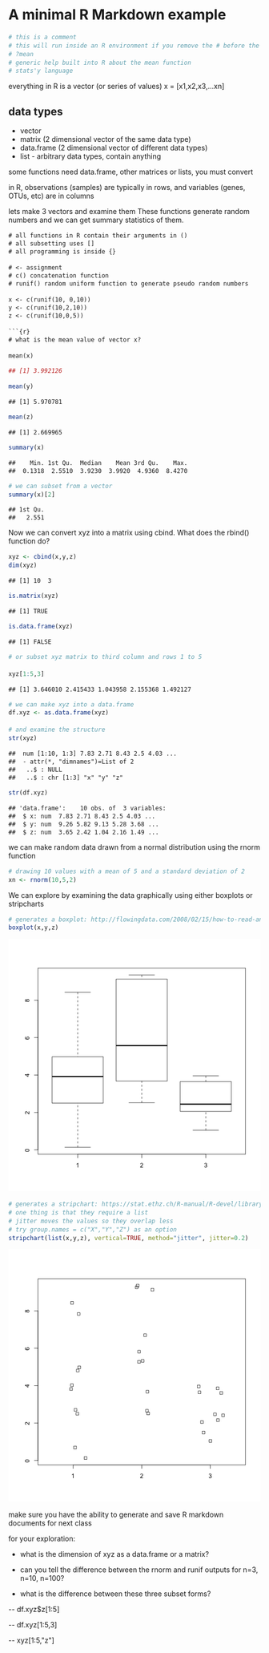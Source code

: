 # A minimal R Markdown example


```r
# this is a comment
# this will run inside an R environment if you remove the # before the ?
# ?mean
# generic help built into R about the mean function
# stats'y language
```
everything in R is a vector (or series of values)
x = [x1,x2,x3,...xn]

## data types
- vector
- matrix (2 dimensional vector of the same data type)
- data.frame (2 dimensional vector of different data types)
- list - arbitrary data types, contain anything

some functions need data.frame, other matrices or lists, you must convert

in R, observations (samples) are typically in rows, and variables (genes, OTUs, etc) are in columns

lets make 3 vectors and examine them
These functions generate random numbers and we can get summary statistics of them.


```{r, eval=TRUE}
# all functions in R contain their arguments in ()
# all subsetting uses []
# all programming is inside {}

# <- assignment
# c() concatenation function
# runif() random uniform function to generate pseudo random numbers

x <- c(runif(10, 0,10))
y <- c(runif(10,2,10))
z <- c(runif(10,0,5))

```{r}
# what is the mean value of vector x?

mean(x)
```

```r
## [1] 3.992126
```

```r
mean(y)
```

```
## [1] 5.970781
```

```r
mean(z)
```

```
## [1] 2.669965
```

```r
summary(x)
```

```
##    Min. 1st Qu.  Median    Mean 3rd Qu.    Max. 
##  0.1318  2.5510  3.9230  3.9920  4.9360  8.4270
```

```r
# we can subset from a vector
summary(x)[2]
```

```
## 1st Qu. 
##   2.551
```

Now we can convert xyz into a matrix using cbind. What does the rbind() function do?

```r
xyz <- cbind(x,y,z)
dim(xyz)
```

```
## [1] 10  3
```

```r
is.matrix(xyz)
```

```
## [1] TRUE
```

```r
is.data.frame(xyz)
```

```
## [1] FALSE
```

```r
# or subset xyz matrix to third column and rows 1 to 5

xyz[1:5,3]
```

```
## [1] 3.646010 2.415433 1.043958 2.155368 1.492127
```

```r
# we can make xyz into a data.frame
df.xyz <- as.data.frame(xyz)

# and examine the structure
str(xyz)
```

```
##  num [1:10, 1:3] 7.83 2.71 8.43 2.5 4.03 ...
##  - attr(*, "dimnames")=List of 2
##   ..$ : NULL
##   ..$ : chr [1:3] "x" "y" "z"
```

```r
str(df.xyz)
```

```
## 'data.frame':	10 obs. of  3 variables:
##  $ x: num  7.83 2.71 8.43 2.5 4.03 ...
##  $ y: num  9.26 5.82 9.13 5.28 3.68 ...
##  $ z: num  3.65 2.42 1.04 2.16 1.49 ...
```
we can make random data drawn from a normal distribution using the rnorm function

```r
# drawing 10 values with a mean of 5 and a standard deviation of 2
xn <- rnorm(10,5,2)
```

We can explore by examining the data graphically using either boxplots or stripcharts


```r
# generates a boxplot: http://flowingdata.com/2008/02/15/how-to-read-and-use-a-box-and-whisker-plot/
boxplot(x,y,z)
```

![plot of chunk unnamed-chunk-5](figure/unnamed-chunk-5-1.png) 

```r
# generates a stripchart: https://stat.ethz.ch/R-manual/R-devel/library/graphics/html/stripchart.html
# one thing is that they require a list
# jitter moves the values so they overlap less
# try group.names = c("X","Y","Z") as an option
stripchart(list(x,y,z), vertical=TRUE, method="jitter", jitter=0.2)
```

![plot of chunk unnamed-chunk-5](figure/unnamed-chunk-5-2.png) 

make sure you have the ability to generate and save R markdown documents for next class

for your exploration:

- what is the dimension of xyz as a data.frame or a matrix?

- can you tell the difference between the rnorm and runif outputs for n=3, n=10, n=100?

- what is the difference between these three subset forms?

-- df.xyz$z[1:5]

-- df.xyz[1:5,3]

-- xyz[1:5,"z"]







